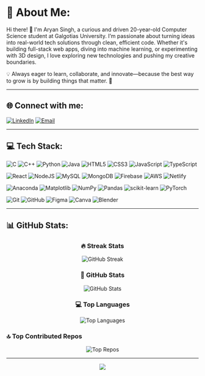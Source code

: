 # 💫 About Me:
Hi there! 👋 I'm Aryan Singh, a curious and driven 20-year-old Computer Science student at Galgotias University. I’m passionate about turning ideas into real-world tech solutions through clean, efficient code. Whether it's building full-stack web apps, diving into machine learning, or experimenting with 3D design, I love exploring new technologies and pushing my creative boundaries.

💡 Always eager to learn, collaborate, and innovate—because the best way to grow is by building things that matter. 🚀



---

## 🌐 Connect with me:
[![LinkedIn](https://img.shields.io/badge/LinkedIn-%230077B5.svg?style=for-the-badge&logo=linkedin&logoColor=white)](https://linkedin.com/in/thearyansingh07)
[![Email](https://img.shields.io/badge/Email-D14836?style=for-the-badge&logo=gmail&logoColor=white)](mailto:aryan.singhh04@gmail.com)

---

## 💻 Tech Stack:
![C](https://img.shields.io/badge/c-%2300599C.svg?style=for-the-badge&logo=c&logoColor=white)
![C++](https://img.shields.io/badge/c++-%2300599C.svg?style=for-the-badge&logo=c%2B%2B&logoColor=white)
![Python](https://img.shields.io/badge/python-3670A0?style=for-the-badge&logo=python&logoColor=ffdd54)
![Java](https://img.shields.io/badge/java-%23ED8B00.svg?style=for-the-badge&logo=openjdk&logoColor=white)
![HTML5](https://img.shields.io/badge/html5-%23E34F26.svg?style=for-the-badge&logo=html5&logoColor=white)
![CSS3](https://img.shields.io/badge/css3-%231572B6.svg?style=for-the-badge&logo=css3&logoColor=white)
![JavaScript](https://img.shields.io/badge/javascript-%23323330.svg?style=for-the-badge&logo=javascript&logoColor=%23F7DF1E)
![TypeScript](https://img.shields.io/badge/typescript-%23007ACC.svg?style=for-the-badge&logo=typescript&logoColor=white)

![React](https://img.shields.io/badge/react-%2320232a.svg?style=for-the-badge&logo=react&logoColor=%2361DAFB)
![NodeJS](https://img.shields.io/badge/node.js-6DA55F?style=for-the-badge&logo=node.js&logoColor=white)
![MySQL](https://img.shields.io/badge/mysql-4479A1.svg?style=for-the-badge&logo=mysql&logoColor=white)
![MongoDB](https://img.shields.io/badge/MongoDB-%234ea94b.svg?style=for-the-badge&logo=mongodb&logoColor=white)
![Firebase](https://img.shields.io/badge/firebase-%23039BE5.svg?style=for-the-badge&logo=firebase)
![AWS](https://img.shields.io/badge/AWS-%23FF9900.svg?style=for-the-badge&logo=amazon-aws&logoColor=white)
![Netlify](https://img.shields.io/badge/netlify-%23000000.svg?style=for-the-badge&logo=netlify&logoColor=#00C7B7)

![Anaconda](https://img.shields.io/badge/Anaconda-%2344A833.svg?style=for-the-badge&logo=anaconda&logoColor=white)
![Matplotlib](https://img.shields.io/badge/Matplotlib-%23ffffff.svg?style=for-the-badge&logo=Matplotlib&logoColor=black)
![NumPy](https://img.shields.io/badge/numpy-%23013243.svg?style=for-the-badge&logo=numpy&logoColor=white)
![Pandas](https://img.shields.io/badge/pandas-%23150458.svg?style=for-the-badge&logo=pandas&logoColor=white)
![scikit-learn](https://img.shields.io/badge/scikit--learn-%23F7931E.svg?style=for-the-badge&logo=scikit-learn&logoColor=white)
![PyTorch](https://img.shields.io/badge/PyTorch-%23EE4C2C.svg?style=for-the-badge&logo=PyTorch&logoColor=white)

![Git](https://img.shields.io/badge/git-%23F05033.svg?style=for-the-badge&logo=git&logoColor=white)
![GitHub](https://img.shields.io/badge/github-%23121011.svg?style=for-the-badge&logo=github&logoColor=white)
![Figma](https://img.shields.io/badge/figma-%23F24E1E.svg?style=for-the-badge&logo=figma&logoColor=white)
![Canva](https://img.shields.io/badge/Canva-%2300C4CC.svg?style=for-the-badge&logo=Canva&logoColor=white)
![Blender](https://img.shields.io/badge/blender-%23F5792A.svg?style=for-the-badge&logo=blender&logoColor=white)

---

## 📊 GitHub Stats:
<div align="center">

### 🔥 Streak Stats
<img src="https://nirzak-streak-stats.vercel.app/?user=AryanSinghh07&theme=radical&hide_border=false" alt="GitHub Streak" />

### 💼 GitHub Stats
<img src="https://github-readme-stats.vercel.app/api?username=AryanSinghh07&theme=radical&hide_border=false&show_icons=true" alt="GitHub Stats" />

### 💻 Top Languages
<img src="https://github-readme-stats.vercel.app/api/top-langs/?username=AryanSinghh07&theme=radical&hide_border=false&layout=compact" alt="Top Languages" />

</div>


### 🔝 Top Contributed Repos
<div align="center">
<img src="https://github-contributor-stats.vercel.app/api?username=AryanSinghh07&limit=5&theme=radical&combine_all_yearly_contributions=true" alt="Top Repos" />
</div>

---

<div align="center">
  
[![](https://visitcount.itsvg.in/api?id=AryanSinghh07&icon=6&color=1)](https://visitcount.itsvg.in)

</div>

<!-- Proudly created with GPRM ( https://gprm.itsvg.in ) -->
